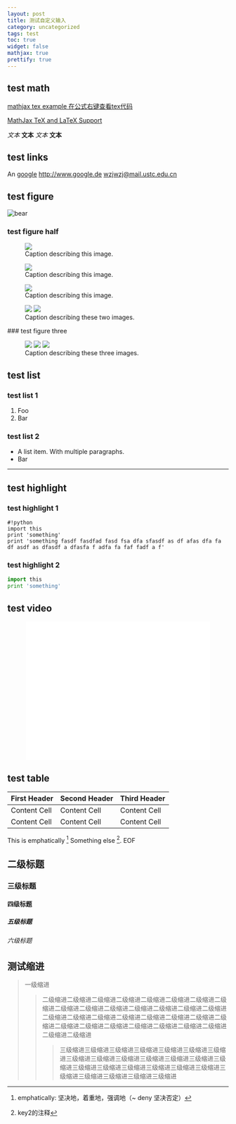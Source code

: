 ```yaml
---
layout: post
title: 测试自定义输入
category: uncategorized
tags: test
toc: true
widget: false
mathjax: true
prettify: true
---
```


## test math

[mathjax tex example 在公式右键查看tex代码](http://www.mathjax.org/demos/tex-samples/)

<script type="math/tex; mode=display">
\left( \sum_{k=1}^n a_k b_k \right)^2  \\ \sqrt{3x-1}+(1+x)^2     
</script>

<!--end_excerpt-->

[MathJax TeX and LaTeX Support](http://docs.mathjax.org/en/latest/tex.html)

<script type="math/tex; mode=display">
     \begin{aligned}
     \nabla \times \vec{\mathbf{B}} -\, \frac1c\, \frac{\partial\vec{\mathbf{E}}}{\partial t} & = \frac{4\pi}{c}\vec{\mathbf{j}}   \\\
      \nabla \cdot \vec{\mathbf{E}} & = 4 \pi \rho   \\\
     \nabla \times \vec{\mathbf{E}}\, +\, \frac1c\, \frac{\partial\vec{\mathbf{B}}}{\partial t} & = \vec{\mathbf{0}}  \\\
     \nabla \cdot \vec{\mathbf{B}} & = 0 \end{aligned}
\space \space \space \space \space \space \sqrt{3x-1}+(1+x)^2
</script>

<script type="math/tex; mode=display">
\left( \sum_{k=1}^n a_k b_k \right)^2  \\ \sqrt{3x-1}+(1+x)^2     
</script>

<script type="math/tex; mode=display">
     \begin{aligned}
     \nabla \times \vec{\mathbf{B}} -\, \frac1c\, \frac{\partial\vec{\mathbf{E}}}{\partial t} & = \frac{4\pi}{c}\vec{\mathbf{j}}   \\\
      \nabla \cdot \vec{\mathbf{E}} & = 4 \pi \rho   \\\
     \nabla \times \vec{\mathbf{E}}\, +\, \frac1c\, \frac{\partial\vec{\mathbf{B}}}{\partial t} & = \vec{\mathbf{0}}  \\\
     \nabla \cdot \vec{\mathbf{B}} & = 0 \end{aligned}
\space \space \space \space \space \space \sqrt{3x-1}+(1+x)^2
</script>



*文本*   **文本**
_文本_   __文本__

## test links

An [google](http://www.google.de)
<http://www.google.de>
<wzjwzj@mail.ustc.edu.cn>

## test figure

![bear](/images/figures/bearlogo.jpg)


### test figure half
<figure class="one">
	<img src="/images/figures/bearlogo.jpg">
	<figcaption>Caption describing this image.</figcaption>
</figure>

<figure class="half">
	<img src="/images/figures/bearlogo.jpg">
	<figcaption>Caption describing this image.</figcaption>
</figure>
<figure class="third">
	<img src="/images/figures/bearlogo.jpg">
	<figcaption>Caption describing this image.</figcaption>
</figure>

<figure class="half">
	<img src="/images/figures/bearlogo.jpg">
	<img src="/images/figures/bearlogo.jpg">
	<figcaption>Caption describing these two images.</figcaption>
</figure>
### test figure three
<figure class="third">
	<a href="/images/figures/bearlogo.jpg"><img src="/images/figures/bearlogo.jpg"></a>
	<a href="/images/figures/bearlogo.jpg"><img src="/images/figures/bearlogo.jpg"></a>
	<a href="/images/figures/bearlogo.jpg"><img src="/images/figures/bearlogo.jpg"></a>
	<figcaption>Caption describing these three images.</figcaption>
</figure>

## test list
### test list 1
1.  Foo
2.  Bar

### test list 2
*   A list item.
    With multiple paragraphs.
*   Bar

-----------
## test highlight
### test highlight 1
    #!python
    import this
    print 'something'
    print 'something fasdf fasdfad fasd fsa dfa sfasdf as df afas dfa fa df asdf as dfasdf a dfasfa f adfa fa faf fadf a f'

### test highlight 2
```python
import this
print 'something'
```

## test video
<div style="text-align:center">
<iframe width="420" height="315" src="//www.youtube.com/embed/y0ZjGvez83g" frameborder="0" allowfullscreen></iframe>
</div>

## test table

First Header | Second Header | Third Header
------------ | ------------- | ------------
Content Cell | Content Cell  | Content Cell
Content Cell | Content Cell  | Content Cell

This is emphatically [^1]
Something else [^key2].
EOF

## 二级标题
### 三级标题
#### 四级标题
##### 五级标题
###### 六级标题

## 测试缩进
>一级缩进
>>二级缩进二级缩进二级缩进二级缩进二级缩进二级缩进二级缩进二级缩进二级缩进二级缩进二级缩进二级缩进二级缩进二级缩进二级缩进二级缩进二级缩进二级缩进二级缩进二级缩进二级缩进二级缩进二级缩进二级缩进二级缩进二级缩进二级缩进二级缩进二级缩进二级缩进二级缩进二级缩进
>>>三级缩进三级缩进三级缩进三级缩进三级缩进三级缩进三级缩进三级缩进三级缩进三级缩进三级缩进三级缩进三级缩进三级缩进三级缩进三级缩进三级缩进三级缩进三级缩进三级缩进三级缩进三级缩进三级缩进三级缩进三级缩进

[^1]: emphatically: 坚决地，着重地，强调地（~ deny 坚决否定）
[^key2]: key2的注释
